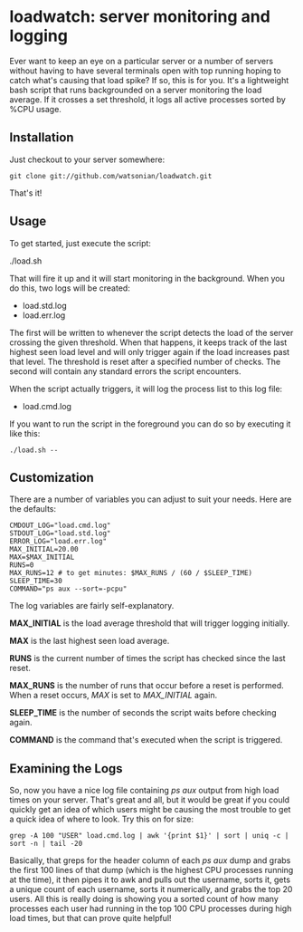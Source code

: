 # loadwatch: server monitoring and logging

Ever want to keep an eye on a particular server or a number of servers without having to have several terminals open with top running hoping to catch what's causing that load spike? If so, this is for you. It's a lightweight bash script that runs backgrounded on a server monitoring the load average. If it crosses a set threshold, it logs all active processes sorted by %CPU usage.

## Installation

Just checkout to your server somewhere:

    git clone git://github.com/watsonian/loadwatch.git

That's it!

## Usage

To get started, just execute the script:

  ./load.sh

That will fire it up and it will start monitoring in the background. When you do this, two logs will be created:

* load.std.log
* load.err.log

The first will be written to whenever the script detects the load of the server crossing the given threshold. When that happens, it keeps track of the last highest seen load level and will only trigger again if the load increases past that level. The threshold is reset after a specified number of checks. The second will contain any standard errors the script encounters.

When the script actually triggers, it will log the process list to this log file:

* load.cmd.log

If you want to run the script in the foreground you can do so by executing it like this:

    ./load.sh --

## Customization

There are a number of variables you can adjust to suit your needs. Here are the defaults:

    CMDOUT_LOG="load.cmd.log"
    STDOUT_LOG="load.std.log"
    ERROR_LOG="load.err.log"
    MAX_INITIAL=20.00
    MAX=$MAX_INITIAL
    RUNS=0
    MAX_RUNS=12 # to get minutes: $MAX_RUNS / (60 / $SLEEP_TIME)
    SLEEP_TIME=30
    COMMAND="ps aux --sort=-pcpu"

The log variables are fairly self-explanatory.

**MAX_INITIAL** is the load average threshold that will trigger logging initially.

**MAX** is the last highest seen load average.

**RUNS** is the current number of times the script has checked since the last reset.

**MAX_RUNS** is the number of runs that occur before a reset is performed. When a reset occurs, *MAX* is set to *MAX_INITIAL* again.

**SLEEP_TIME** is the number of seconds the script waits before checking again.

**COMMAND** is the command that's executed when the script is triggered.

## Examining the Logs

So, now you have a nice log file containing *ps aux* output from high load times on your server. That's great and all, but it would be great if you could quickly get an idea of which users might be causing the most trouble to get a quick idea of where to look. Try this on for size:

    grep -A 100 "USER" load.cmd.log | awk '{print $1}' | sort | uniq -c | sort -n | tail -20

Basically, that greps for the header column of each *ps aux* dump and grabs the first 100 lines of that dump (which is the highest CPU processes running at the time), it then pipes it to awk and pulls out the username, sorts it, gets a unique count of each username, sorts it numerically, and grabs the top 20 users. All this is really doing is showing you a sorted count of how many processes each user had running in the top 100 CPU processes during high load times, but that can prove quite helpful!